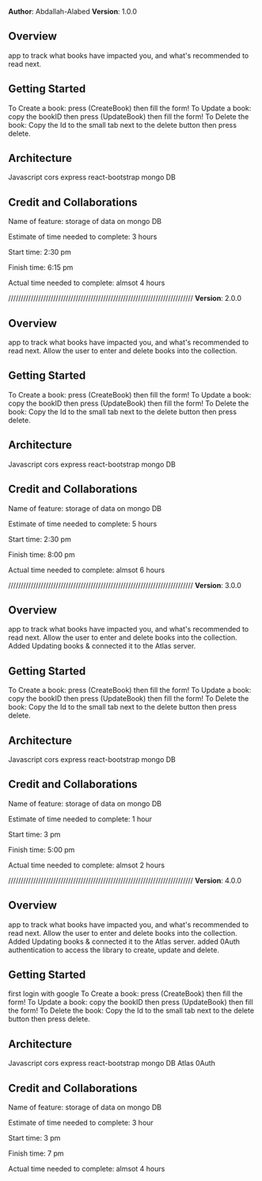 **Author**: Abdallah-Alabed
**Version**: 1.0.0 

## Overview
app to track what books have impacted you, and what's recommended to read next.

## Getting Started
<!-- What are the steps that a user must take in order to build this app on their own machine and get it running? -->
To Create a book:
press (CreateBook) then fill the form!
To Update a book:
copy the bookID then press (UpdateBook) then fill the form!
To Delete the book:
Copy the Id to the small tab next to the delete button then press delete.

## Architecture
Javascript
cors
express
react-bootstrap
mongo DB


## Credit and Collaborations
<!-- Give credit (and a link) to other people or resources that helped you build this application. -->


Name of feature: storage of data on mongo DB 

Estimate of time needed to complete: 3 hours

Start time: 2:30 pm

Finish time: 6:15 pm

Actual time needed to complete: almsot 4 hours




//////////////////////////////////////////////////////////////////////////
**Version**: 2.0.0 

## Overview
app to track what books have impacted you, and what's recommended to read next.
Allow the user to enter and delete books into the collection.

## Getting Started
<!-- What are the steps that a user must take in order to build this app on their own machine and get it running? -->
To Create a book:
press (CreateBook) then fill the form!
To Update a book:
copy the bookID then press (UpdateBook) then fill the form!
To Delete the book:
Copy the Id to the small tab next to the delete button then press delete.

## Architecture
Javascript
cors
express
react-bootstrap
mongo DB


## Credit and Collaborations
<!-- Give credit (and a link) to other people or resources that helped you build this application. -->


Name of feature: storage of data on mongo DB 

Estimate of time needed to complete: 5 hours

Start time: 2:30 pm

Finish time: 8:00 pm

Actual time needed to complete: almsot 6 hours


//////////////////////////////////////////////////////////////////////////
**Version**: 3.0.0 

## Overview
app to track what books have impacted you, and what's recommended to read next.
Allow the user to enter and delete books into the collection.
Added Updating books & connected it to the Atlas server.

## Getting Started
<!-- What are the steps that a user must take in order to build this app on their own machine and get it running? -->
To Create a book:
press (CreateBook) then fill the form!
To Update a book:
copy the bookID then press (UpdateBook) then fill the form!
To Delete the book:
Copy the Id to the small tab next to the delete button then press delete.

## Architecture
Javascript
cors
express
react-bootstrap
mongo DB


## Credit and Collaborations
<!-- Give credit (and a link) to other people or resources that helped you build this application. -->


Name of feature: storage of data on mongo DB 

Estimate of time needed to complete: 1 hour

Start time: 3 pm

Finish time: 5:00 pm

Actual time needed to complete: almsot 2 hours


//////////////////////////////////////////////////////////////////////////
**Version**: 4.0.0 

## Overview
app to track what books have impacted you, and what's recommended to read next.
Allow the user to enter and delete books into the collection.
Added Updating books & connected it to the Atlas server.
added 0Auth authentication to access the library to create, update and delete.

## Getting Started
<!-- What are the steps that a user must take in order to build this app on their own machine and get it running? -->
first login with google
To Create a book:
press (CreateBook) then fill the form!
To Update a book:
copy the bookID then press (UpdateBook) then fill the form!
To Delete the book:
Copy the Id to the small tab next to the delete button then press delete.

## Architecture
Javascript
cors
express
react-bootstrap
mongo DB
Atlas
0Auth


## Credit and Collaborations
<!-- Give credit (and a link) to other people or resources that helped you build this application. -->


Name of feature: storage of data on mongo DB 

Estimate of time needed to complete: 3 hour

Start time: 3 pm

Finish time: 7 pm

Actual time needed to complete: almsot 4 hours